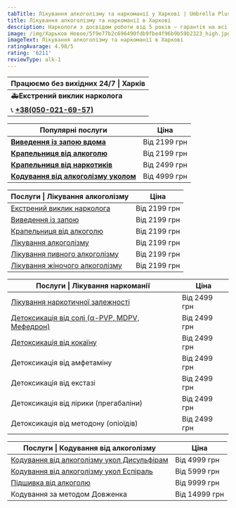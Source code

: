 ```yaml
---
tabTitle: Лікування алкоголізму та наркоманії у Харкові | Umbrella Plus | Від 2199 грн
title: Лікування алкоголізму та наркоманії в Харкові
description: Наркологи з досвідом роботи від 5 років – гарантія на всі послуги!
image: /img/Харьков Новое/5f9e77b2c696490fdb9fbe4f96b9b59b2323_high.jpg
imageText: Лікування алкоголізму та наркоманії в Харкові
ratingAvarage: 4.98/5
rating: '6211'
reviewType: alk-1
---
```


| Працюємо без вихідних 24/7 \| Харків        |
| ------------------------------------------- |
| 🚑**Екстрений виклик нарколога**            |
| 📞 **[+38(050-021-69-57)](tel:0500216957)** |

| Популярні послуги                                                         | Ціна         |
| ------------------------------------------------------------------------- | ------------ |
| **[Виведення із запою вдома](Vivod-iz-zapoia-na-domy-kharkiv-ua)**        | Від 2199 грн |
| **[Крапельниця від алкоголю](Kapelnica_ot_alkogola_na_domy_kharkiv_ua)**  | Від 2199 грн |
| **[Крапельниця від наркотиків](kap-ot-nark-ua)**                          | Від 2499 грн |
| **[Кодування від алкоголізму уколом](kodirovka-ot-alkogolia-kharkiv-ua)** | Від 4999 грн |

| Послуги \| Лікування алкоголізму                                           | Ціна         |
| -------------------------------------------------------------------------- | ------------ |
| [Екстрений виклик нарколога](vizov-narkologa-kharkiv-ua)                   | Від 2199 грн |
| [Виведення із запою](Vivod-iz-zapoia-kharkiv-ua)                           | Від 2199 грн |
| [Крапельниця від алкоголю](Kapelnica_ot_alkogola_kharkiv-ua)               | Від 2199 грн |
| [Лікування алкоголізму](lechenie-alkogolizma-kharkiv-ua)                   | Від 2199 грн |
| [Лікування пивного алкоголізму](lechenie-pivnogo-alkogolizma-kharkiv-ua)   | Від 2199 грн |
| [Лікування жіночого алкоголізму](lechenie-jenskogo-alkogolizma-kharkiv-ua) | Від 2199 грн |

| Послуги \| Лікування наркоманії                                        | Ціна         |
| ---------------------------------------------------------------------- | ------------ |
| [Лікування наркотичної залежності](lechenie-nakr-kharkov-ua)           | Від 2499 грн |
| [Детоксикація від солі (α-PVP, MDPV, Мефедрон)](detox-ot-soli-kharkiv) | Від 2499 грн |
| [Детоксикація від кокаїну](kap-ot-kokaina-khark-ua)                    | Від 2499 грн |
| Детоксикація від амфетаміну                                            | Від 2499 грн |
| Детоксикація від екстазі                                               | Від 2499 грн |
| Детоксикація від лірики (прегабаліни)                                  | Від 2499 грн |
| Детоксикація від методону (опіоїдів)                                   | Від 2499 грн |

| Послуги \| Кодування від алкоголізму                                                       | Ціна          |
| ------------------------------------------------------------------------------------------ | ------------- |
| [Кодування від алкоголізму укол Дисульфірам](kodirovka-ot-alkogolia-disulfiram-kharkiv-ua) | Від 4999 грн  |
| [Кодування від алкоголізму укол Еспіраль](kodirovka-ot-alkogolizma-espiarl-kharkiv-ua)     | Від 5999 грн  |
| [Підшивка від алкоголю](podshivka-ot-alkogolia-kharkiv-ua)                                 | Від 9999 грн  |
| Кодування за методом Довженка                                                              | Від 14999 грн |
